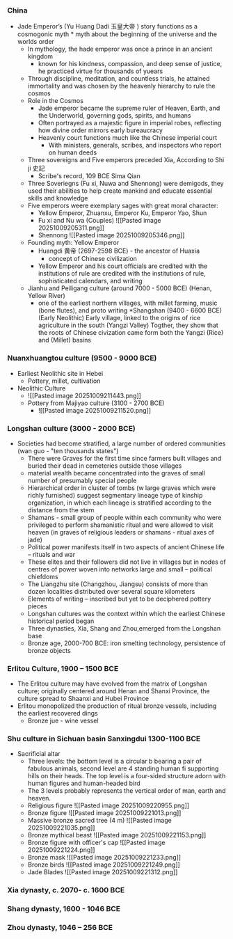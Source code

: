 ### China

* Jade Emperor’s (Yu Huang Dadi 玉皇大帝 ) story functions as a cosmogonic myth
		* myth about the beginning of the universe and the worlds order
	* In mythology, the hade emperor was once a prince in an ancient kingdom
		* known for his kindness, compassion, and deep sense of justice, he practiced virtue for thousands of yuears
	* Through discipline, meditation, and countless trials, he attained immortality and was chosen by the heavenly hierarchy to rule the cosmos
	* Role in the Cosmos
		* Jade emperor became the supreme ruler of Heaven, Earth, and the Underworld, governing gods, spirits, and humans
		* Often portrayed as a majestic figure in imperial robes, reflecting how divine order mirrors early bureaucracy
		* Heavenly court functions much like the Chinese imperial court 
			* With ministers, generals, scribes, and inspectors who report on human deeds
	* Three sovereigns and Five emperors preceded Xia, According to Shi ji 史記 
		* Scribe's record, 109 BCE Sima Qian
	* Three Soveriegns (Fu xi, Nuwa and Shennong) were demigods, they used their abilities to help create mankind and educate essential skills and knowledge
	* Five emperors weere exemplary sages with great moral character: 
		* Yellow Emperor, Zhuanxu, Emperor Ku, Emperor Yao, Shun
		* Fu xi and Nu wa (Couples) ![[Pasted image 20251009205311.png]]
		* Shennong ![[Pasted image 20251009205346.png]]
	* Founding myth: Yellow Emperor
		* Huangdi 黄帝 (2697-2598 BCE) - the ancestor of Huaxia
			* concept of Chinese civilization
		* Yellow Emperor and his court officials are credited with the institutions of rule are credited with the institutions of rule, sophisticated calendars, and writing
	* Jianhu and Peiligang culture (around 7000 - 5000 BCE) (Henan, Yellow River)
		* one of the earliest northern villages, with millet farming, music (bone flutes), and proto writing
	*Shangshan (9400 - 6600 BCE) (Early Neolithic)
		Early village, linked to the origins of rice agriculture in the south (Yangzi Valley)
		Togther, they show that the roots of Chinese civization came form both the Yangzi (Rice) and (Millet) basins

### Nuanxhuangtou culture (9500 - 9000 BCE)
* Earliest Neolithic site in Hebei
	* Pottery, millet, cultivation
* Neolithic Culture
	* ![[Pasted image 20251009211443.png]]
	* Pottery from Majiyao culture (3100 - 2700 BCE)
		* ![[Pasted image 20251009211520.png]]
### Longshan culture (3000 - 2000 BCE)
* Societies had become stratified, a large number of ordered communities (wan guo - "ten thousands states")
	* There were Graves for the first time since farmers built villages and buried their dead in cemeteries outside those villages
	* material wealth became concentrated into the graves of small number of presumably special people
	* Hierarchical order in cluster of tombs (w large graves which were richly furnished) suggest segmentary lineage type of kinship organization, in which each lineage is stratified according to the distance from the stem
	* Shamans - small group of people within each community who were privileged to perform shamanistic ritual and were allowed to visit heaven (in graves of religious leaders or shamans - ritual axes of jade)
	* Political power manifests itself in two aspects of ancient Chinese life – rituals and war
	* These elites and their followers did not live in villages but in nodes of centres of power woven into networks large and small – political chiefdoms
	* The Liangzhu site (Changzhou, Jiangsu) consists of more than dozen localities distributed over several square kilometers 
	* Elements of writing – inscribed but yet to be deciphered pottery pieces
	* Longshan cultures was the context within which the earliest Chinese historical period began
	* Three dynasties, Xia, Shang and Zhou,emerged from the Longshan base
	* Bronze age, 2000-700 BCE: iron smelting technology, persistence of bronze objects

### Erlitou Culture, 1900 – 1500 BCE
* The Erlitou culture may have evolved from the matrix of Longshan culture; originally centered around Henan and Shanxi Province, the culture spread to Shaanxi and Hubei Province 
* Erlitou monopolized the production of ritual bronze vessels, including the earliest recovered dings
	* Bronze jue - wine vessel

### Shu culture in Sichuan basin Sanxingdui 1300-1100 BCE
* Sacrificial altar
	* Three levels: 
		  the bottom level is a circular b bearing a pair of fabulous animals,
		  second level are 4 standing human fi supporting hills on their heads.
		  The top level is a four-sided structure adorn with human figures and human-headed bird
	* The 3 levels probably represents the vertical order of man, earth and heaven.
	* Religious figure  ![[Pasted image 20251009220955.png]]
	* Bronze figure  ![[Pasted image 20251009221013.png]]
	* Massive bronze sacred tree (4 m) ![[Pasted image 20251009221035.png]]
	* Bronze mythical beast ![[Pasted image 20251009221153.png]]
	* Bronze figure with officer's cap ![[Pasted image 20251009221224.png]]
	* Bronze mask ![[Pasted image 20251009221233.png]]
	* Bronze birds ![[Pasted image 20251009221249.png]]
	* Jade Blades ![[Pasted image 20251009221312.png]]

### Xia dynasty, c. 2070- c. 1600 BCE

### Shang dynasty, 1600 - 1046 BCE

### Zhou dynasty, 1046 – 256 BCE
